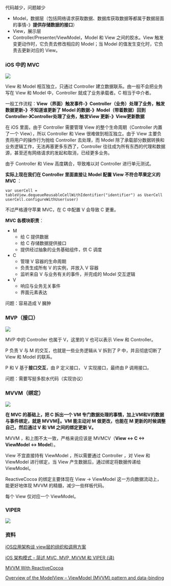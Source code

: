 代码越少，问题越少

- Model，数据层（包括网络请求获取数据、数据库获取数据等都属于数据层面的事情-》**提供存储数据的接口**）
- View，展示层
- Controller/Presenter/ViewModel，Model 和 View 之间的胶水。View 触发变更动作时，它负责去修改相应的 Model；当 Model 的值发生变化时，它负责去更新对应的 View。



### iOS 中的 MVC

![](<https://dn-coding-net-production-pp.codehub.cn/8d779f6a-265b-43c3-90be-dc9997b9963d.png>)

View 和 Model 相互独立，只通过 Controller 建立数据联系。由一般不会把业务写在 View 和 Model 中，Controller 就成了业务承载者。C 相当于中介者。

一般工作流程：**View（界面）触发事件-》Controller（业务）处理了业务，触发数据更新-》不知道谁更新了 Model 的数据-》Model（带着数据）回到Controller-》Controller处理了业务，触发View 更新-》View更新数据**

在 iOS 里面，由于 Controller 需要管理 View 的整个生命周期（Controller 内置了一个 View），所以 Controller 和 View 很难做到相互独立。由于 View 主要负责将用户的操作行为抛给 Controller 去处理，而 Model 除了承载部分数据转换和业务逻辑工作，无法再塞更多东西了，Controller 往往成为所有东西的代理和数据源，甚至还有网络请求的发起和取消，已经更多业务。

由于 Controller 和 View 高度耦合，导致难以对 Controller 进行单元测试。

**实际上现在我们在 Controller 里面直接让 Model 配置 View 不符合苹果定义的 MVC** ：

```
var userCell = tableView.dequeueReusableCellWithIdentifier("identifier") as UserCell
userCell.configureWithUser(user)
```

不过严格遵守苹果 MVC，在 C 中配置 V 会导致 C 更重。

**MVC 各模块职责**：

- M
  - 给 C 提供数据
  - 给 C 存储数据提供接口
  - 提供经过抽象的业务基础组件，供 C 调度
- C
  - 管理 V 容器的生命周期
  - 负责生成所有 V 的实例，并放入 V 容器
  - 监听来自 V 与业务有关的事件，并完成的 Model 交互逻辑
- V
  - 响应与业务无关事件
  - 界面元素表达

问题：容易造成 V 臃肿

### MVP（接口）

![](<https://dn-coding-net-production-pp.codehub.cn/d8ad72b3-f150-4988-af6f-0db785c40793.png>)

MVP 中的 Controller 也属于 V，这里的 V 也可以表示 View 和 Controller。

P 负责 V 与 M 的交互，也就是一些业务逻辑从  V 拆到了 P 中，并且彻底切断了 View 和 Model 的联系。

P 和 V 基于**接口交互**，由 P 定义接口， V 实现接口，最终由 P 调用接口。

问题：需要写挺多胶水代码（实现协议）

### MVVM（绑定）

![](<https://dn-coding-net-production-pp.codehub.cn/1b8ff549-4fa4-489a-adf3-e8ba52e6bb96.png>)



**在 MVC 的基础上，把 C 拆出一个 VM 专门数据处理的事情，加上VM和V的数据与事件绑定，就是 MVVM。VM 能主动对 M 做更改，也能在 M 更新的时候调整自己，然后通过 V 和 VM 之间的绑定更新 V。**

MVVM ，和上图不太一致，严格来说应该是 MVMCV（**View <-> C <-> ViewModel <-> Model**）。

View 不宜直接持有 ViewModel ，所以需要通过 Controller ，对 View 和 ViewModel 进行绑定，当 View 产生数据后，通过绑定将数据传递给 ViewModel。

ReactiveCocoa 的绑定主要体现在 View -> ViewModel 这一方向数据流动上，能更好地体现 MVVM 的精髓，减少一些样板代码。

每个 View 仅对应一个 ViewModel。



### VIPER

![](<https://dn-coding-net-production-pp.codehub.cn/aaa8d85f-b66a-4bb2-a8f5-13fae704d3b1.png>)

### 资料

[iOS应用架构谈 view层的组织和调用方案](https://casatwy.com/iosying-yong-jia-gou-tan-viewceng-de-zu-zhi-he-diao-yong-fang-an.html)

[iOS 架构模式 - 简述 MVC, MVP, MVVM 和 VIPER (译)](<https://blog.coding.net/blog/ios-architecture-patterns>)

[MVVM With ReactiveCocoa](<http://blog.leichunfeng.com/blog/2016/02/27/mvvm-with-reactivecocoa/>)

[Overview of the ModelView – ViewModel (MVVM) pattern and data-binding](<https://russelleast.wordpress.com/2008/08/09/overview-of-the-modelview-viewmodel-mvvm-pattern-and-data-binding/>)